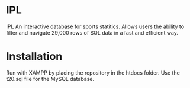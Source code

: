 # IPL
IPL An interactive database for sports statitics. Allows users the ability to filter and navigate 29,000 rows of SQL data in a fast and efficient way.  
# Installation
Run with XAMPP by placing the repository in the htdocs folder. Use the t20.sql file for the MySQL database.






